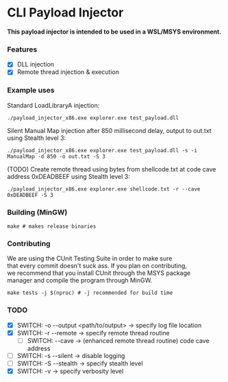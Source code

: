 # CLI Payload Injector

**This payload injector is intended to be used in a WSL/MSYS environment.**

### Features
- [x] DLL injection
- [x] Remote thread injection & execution

### Example uses
Standard LoadLibraryA injection:
```
./payload_injector_x86.exe explorer.exe test_payload.dll
```
Silent Manual Map injection after 850 millisecond delay, output to out.txt using Stealth level 3:
```
./payload_injector_x86.exe explorer.exe test_payload.dll -s -i ManualMap -d 850 -o out.txt -S 3
```
(TODO) Create remote thread using bytes from shellcode.txt at code cave address 0xDEADBEEF using Stealth level 3:
```
./payload_injector_x86.exe explorer.exe shellcode.txt -r --cave 0xDEADBEEF -S 3
```

### Building (MinGW)
```
make # makes release binaries
```

### Contributing
We are using the CUnit Testing Suite in order to make sure  
that every commit doesn't suck ass. If you plan on contributing,  
we recommend that you install CUnit through the MSYS package  
manager and compile the program through MinGW.
```
make tests -j $(nproc) # -j recommended for build time
```

### TODO
- [x] SWITCH: -o --output \<path/to/output\> -\> specify log file location
- [x] SWITCH: -r --remote -> specify remote thread routine
  - [ ] SWITCH: --cave -> (enhanced remote thread routine) code cave address
- [ ] SWITCH: -s --silent -> disable logging
- [ ] SWITCH: -S --stealth -> specify stealth level
- [x] SWITCH: -v -> specify verbosity level

